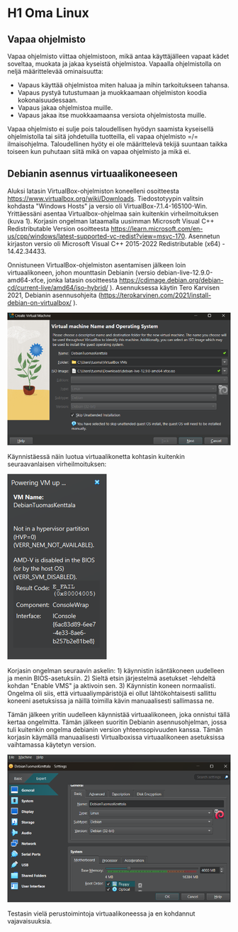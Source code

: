# H1 Oma Linux


## Vapaa ohjelmisto

Vapaa ohjelmisto viittaa ohjelmistoon, mikä antaa käyttäjälleen vapaat kädet soveltaa, muokata ja jakaa kyseistä ohjelmistoa. Vapaalla ohjelmistolla on neljä määrittelevää ominaisuutta:
 - Vapaus käyttää ohjelmistoa miten haluaa ja mihin tarkoitukseen tahansa.
 - Vapaus pystyä tutustumaan ja muokkaamaan ohjelmiston koodia kokonaisuudessaan.
 - Vapaus jakaa ohjelmistoa muille.
 - Vapaus jakaa itse muokkaamaansa versiota ohjelmistosta muille.

Vapaa ohjelmisto ei sulje pois taloudellisen hyödyn saamista kyseisellä ohjelmistolla tai siitä johdetuilla tuotteilla, eli vapaa ohjelmisto =/= ilmaisohjelma. Taloudellinen hyöty ei ole määrittelevä tekijä suuntaan taikka toiseen kun puhutaan siitä mikä on vapaa ohjelmisto ja mikä ei.


## Debianin asennus virtuaalikoneeseen

Aluksi latasin VirtualBox-ohjelmiston koneelleni osoitteesta https://www.virtualbox.org/wiki/Downloads. Tiedostotyypin valitsin kohdasta "Windows Hosts" ja versio oli VirtualBox-7.1.4-165100-Win.
Yrittäessäni asentaa Virtualbox-ohjelmaa sain kuitenkin virheilmoituksen (kuva 1). Korjasin ongelman lataamalla uusimman Microsoft Visual C++ Redistributable Version osoitteesta https://learn.microsoft.com/en-us/cpp/windows/latest-supported-vc-redist?view=msvc-170. Asennetun kirjaston versio oli Microsoft Visual C++ 2015-2022 Redistributable (x64) - 14.42.34433.


Onnistuneen VirtualBox-ohjelmiston asentamisen jälkeen loin virtuaalikoneen, johon mounttasin Debianin (versio debian-live-12.9.0-amd64-xfce, jonka latasin osoitteesta https://cdimage.debian.org/debian-cd/current-live/amd64/iso-hybrid/ ). Asennuksessa käytin Tero Karvisen 2021, Debianin asennusohjeita (https://terokarvinen.com/2021/install-debian-on-virtualbox/ ).

![DebianAsennus](H1/Virtuaalikoneen_luonti.png)


Käynnistäessä näin luotua virtuaalikonetta kohtasin kuitenkin seuraavanlaisen virheilmoituksen:

![VMS_Error](H1/Virheilmoitus2.png)

Korjasin ongelman seuraavin askelin: 1) käynnistin isäntäkoneen uudelleen ja menin BIOS-asetuksiin. 2) Sieltä etsin järjestelmä asetukset -lehdeltä kohdan "Enable VMS" ja aktivoin sen. 3) Käynnistin koneen normaalisti. 
Ongelma oli siis, että virtuaaliympäristöjä ei ollut lähtökohtaisesti sallittu koneeni asetuksissa ja näillä toimilla kävin manuaalisesti sallimassa ne. 

Tämän jälkeen yritin uudelleen käynnistää virtuaalikoneen, joka onnistui tällä kertaa ongelmitta. Tämän jälkeen suoritin Debianin asennusohjelman, jossa tuli kuitenkin ongelma debianin version yhteensopivuuden kanssa. Tämän korjasin käymällä manuaalisesti Virtualboxissa virtuaalikoneen asetuksissa vaihtamassa käytetyn version.  

![VersionKorjaus](H1/Virhe3_korjaus.png)

 Testasin vielä perustoimintoja virtuaalikoneessa ja en kohdannut vajavaisuuksia.


